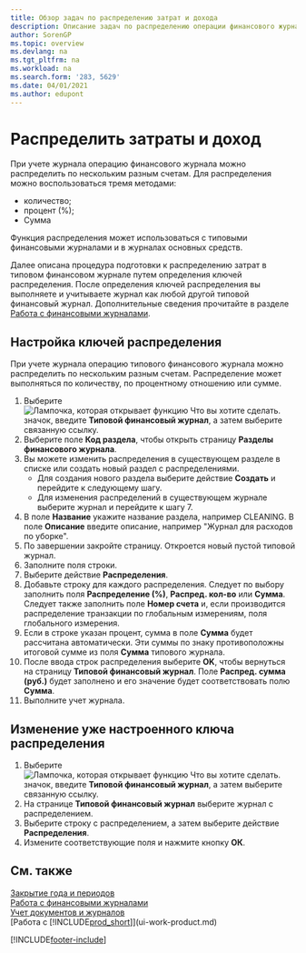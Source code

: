 ```yaml
---
title: Обзор задач по распределению затрат и дохода
description: Описание задач по распределению операции финансового журнала по нескольким разным счетам при учете журнала.
author: SorenGP
ms.topic: overview
ms.devlang: na
ms.tgt_pltfrm: na
ms.workload: na
ms.search.form: '283, 5629'
ms.date: 04/01/2021
ms.author: edupont
---
```

# <a name="allocate-costs-and-income"></a><a name="allocate-costs-and-income"></a><a name="allocate-costs-and-income"></a>Распределить затраты и доход

При учете журнала операцию финансового журнала можно распределить по нескольким разным счетам. Для распределения можно воспользоваться тремя методами:

* количество;
* процент (%);
* Сумма

Функция распределения может использоваться с типовыми финансовыми журналами и в журналах основных средств.
<!--You can also distribute the cost or revenue of a line to an intercompany partner when you post a sales or purchase document. When you post the document, a line will be posted in your general journal, and a corresponding line will be created in the intercompany outbox.-->

Далее описана процедура подготовки к распределению затрат в типовом финансовом журнале путем определения ключей распределения. После определения ключей распределения вы выполняете и учитываете журнал как любой другой типовой финансовый журнал. Дополнительные сведения прочитайте в разделе [Работа с финансовыми журналами](ui-work-general-journals.md).

## <a name="to-set-up-allocation-keys"></a><a name="to-set-up-allocation-keys"></a><a name="to-set-up-allocation-keys"></a>Настройка ключей распределения

При учете журнала операцию типового финансового журнала можно распределить по нескольким разным счетам. Распределение может выполняться по количеству, по процентному отношению или сумме.  

1. Выберите ![Лампочка, которая открывает функцию Что вы хотите сделать.](media/ui-search/search_small.png "Что вы хотите сделать") значок, введите **Типовой финансовый журнал**, а затем выберите связанную ссылку.
2. Выберите поле **Код раздела**, чтобы открыть страницу **Разделы финансового журнала**.
3. Вы можете изменить распределения в существующем разделе в списке или создать новый раздел с распределениями.
   * Для создания нового раздела выберите действие **Создать** и перейдите к следующему шагу.
   * Для изменения распределений в существующем журнале выберите журнал и перейдите к шагу 7.    
4. В поле **Название** укажите название раздела, например CLEANING. В поле **Описание** введите описание, например "Журнал для расходов по уборке".
5. По завершении закройте страницу. Откроется новый пустой типовой журнал.
6. Заполните поля строки.
7. Выберите действие **Распределения**.
8. Добавьте строку для каждого распределения. Следует по выбору заполнить поля **Распределение (%)**, **Распред. кол-во** или **Сумма**. Следует также заполнить поле **Номер счета** и, если производится распределение транзакции по глобальным измерениям, поля глобального измерения.
9. Если в строке указан процент, сумма в поле **Сумма** будет рассчитана автоматически. Эти суммы по знаку противоположны итоговой сумме из поля **Сумма** типового журнала.
10. После ввода строк распределения выберите **OK**, чтобы вернуться на страницу **Типовой финансовый журнал**. Поле **Распред. сумма (руб.)** будет заполнено и его значение будет соответствовать полю **Сумма**.
11. Выполните учет журнала.

## <a name="to-change-an-allocation-key-that-has-already-been-set-up"></a><a name="to-change-an-allocation-key-that-has-already-been-set-up"></a><a name="to-change-an-allocation-key-that-has-already-been-set-up"></a>Изменение уже настроенного ключа распределения
1. Выберите ![Лампочка, которая открывает функцию Что вы хотите сделать.](media/ui-search/search_small.png "Что вы хотите сделать") значок, введите **Типовой финансовый журнал**, а затем выберите связанную ссылку.
2. На странице **Типовой финансовый журнал** выберите журнал с распределением.
3. Выберите строку с распределением, а затем выберите действие **Распределения**.
4. Измените соответствующие поля и нажмите кнопку **ОК**.

## <a name="see-also"></a><a name="see-also"></a><a name="see-also"></a>См. также
[Закрытие года и периодов](year-close-years-periods.md)  
[Работа с финансовыми журналами](ui-work-general-journals.md)    
[Учет документов и журналов](ui-post-documents-journals.md)    
[Работа с [!INCLUDE[prod_short](includes/prod_short.md)]](ui-work-product.md)


[!INCLUDE[footer-include](includes/footer-banner.md)]
